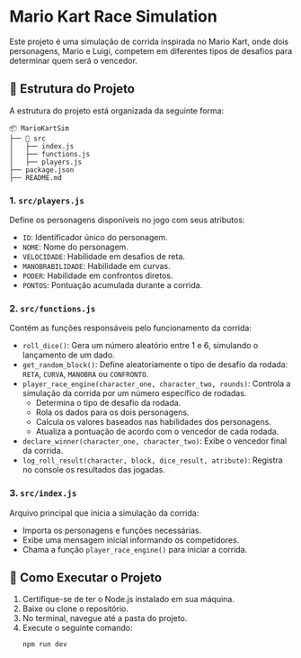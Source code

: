 # Mario Kart Race Simulation

Este projeto é uma simulação de corrida inspirada no Mario Kart, onde dois personagens, Mario e Luigi, competem em diferentes tipos de desafios para determinar quem será o vencedor.

## 📁 Estrutura do Projeto

A estrutura do projeto está organizada da seguinte forma:

```
📦 MarioKartSim
├── 📂 src
│   ├── index.js
│   ├── functions.js
│   ├── players.js
├── package.json
├── README.md
```

### 1. `src/players.js`
Define os personagens disponíveis no jogo com seus atributos:
- `ID`: Identificador único do personagem.
- `NOME`: Nome do personagem.
- `VELOCIDADE`: Habilidade em desafios de reta.
- `MANOBRABILIDADE`: Habilidade em curvas.
- `PODER`: Habilidade em confrontos diretos.
- `PONTOS`: Pontuação acumulada durante a corrida.

### 2. `src/functions.js`
Contém as funções responsáveis pelo funcionamento da corrida:
- `roll_dice()`: Gera um número aleatório entre 1 e 6, simulando o lançamento de um dado.
- `get_random_block()`: Define aleatoriamente o tipo de desafio da rodada: `RETA`, `CURVA`, `MANOBRA` ou `CONFRONTO`.
- `player_race_engine(character_one, character_two, rounds)`: Controla a simulação da corrida por um número específico de rodadas.
  - Determina o tipo de desafio da rodada.
  - Rola os dados para os dois personagens.
  - Calcula os valores baseados nas habilidades dos personagens.
  - Atualiza a pontuação de acordo com o vencedor de cada rodada.
- `declare_winner(character_one, character_two)`: Exibe o vencedor final da corrida.
- `log_roll_result(character, block, dice_result, atribute)`: Registra no console os resultados das jogadas.

### 3. `src/index.js`
Arquivo principal que inicia a simulação da corrida:
- Importa os personagens e funções necessárias.
- Exibe uma mensagem inicial informando os competidores.
- Chama a função `player_race_engine()` para iniciar a corrida.

## 🚀 Como Executar o Projeto

1. Certifique-se de ter o Node.js instalado em sua máquina.
2. Baixe ou clone o repositório.
3. No terminal, navegue até a pasta do projeto.
4. Execute o seguinte comando:
   ```sh
   npm run dev

